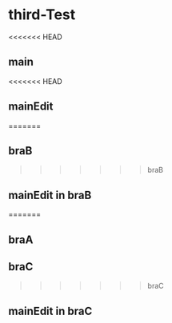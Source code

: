 # third-Test
<<<<<<< HEAD
## main
<<<<<<< HEAD
## mainEdit
=======
## braB
>>>>>>> braB
## mainEdit in braB
=======
## braA
## braC
>>>>>>> braC
## mainEdit in braC
